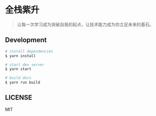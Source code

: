# 全栈紫升

> 让每一次学习成为突破自我的起点，让技术能力成为你立足未来的基石。

## Development

```bash
# install dependencies
$ yarn install

# start dev server
$ yarn start

# build docs
$ yarn run build
```

## LICENSE

MIT
